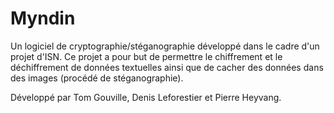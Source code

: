 # Myndin
Un logiciel de cryptographie/stéganographie développé dans le cadre d'un projet d'ISN.
Ce projet a pour but de permettre le chiffrement et le déchiffrement de données textuelles ainsi que de cacher des données dans des images (procédé de stéganographie).

Développé par Tom Gouville, Denis Leforestier et Pierre Heyvang.
